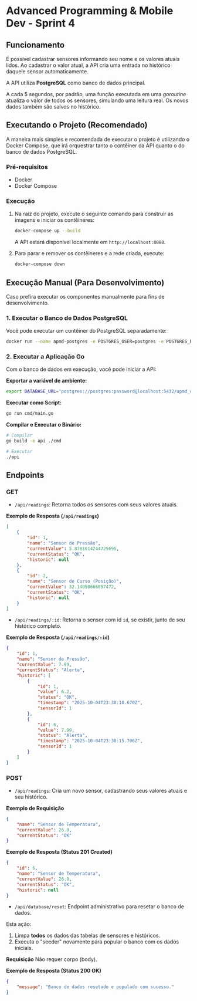 # Advanced Programming & Mobile Dev - Sprint 4

## Funcionamento

É possível cadastrar sensores informando seu nome e os valores atuais lidos.
Ao cadastrar o valor atual, a API cria uma entrada no histórico daquele sensor automaticamente.

A API utiliza **PostgreSQL** como banco de dados principal.

A cada 5 segundos, por padrão, uma função executada em uma _goroutine_
atualiza o valor de todos os sensores, simulando uma leitura real.
Os novos dados também são salvos no histórico.

## Executando o Projeto (Recomendado)

A maneira mais simples e recomendada de executar o projeto é utilizando o
Docker Compose, que irá orquestrar tanto o contêiner da API quanto o
do banco de dados PostgreSQL.

### Pré-requisitos

- Docker
- Docker Compose

### Execução

1. Na raiz do projeto, execute o seguinte comando para construir as imagens
   e iniciar os contêineres:

   ```sh
   docker-compose up --build
   ```

   A API estará disponível localmente em `http://localhost:8080`.

2. Para parar e remover os contêineres e a rede criada, execute:

   ```sh
   docker-compose down
   ```

## Execução Manual (Para Desenvolvimento)

Caso prefira executar os componentes manualmente para fins de desenvolvimento.

### 1. Executar o Banco de Dados PostgreSQL

Você pode executar um contêiner do PostgreSQL separadamente:

```sh
docker run --name apmd-postgres -e POSTGRES_USER=postgres -e POSTGRES_PASSWORD=password -e POSTGRES_DB=apmd_db -p 5432:5432 -d postgres:17.2-alpine
```

### 2. Executar a Aplicação Go

Com o banco de dados em execução, você pode iniciar a API:

**Exportar a variável de ambiente:**

```sh
export DATABASE_URL="postgres://postgres:password@localhost:5432/apmd_db?sslmode=disable"
```

**Executar como Script:**

```sh
go run cmd/main.go
```

**Compilar e Executar o Binário:**

```sh
# Compilar
go build -o api ./cmd

# Executar
./api
```

## Endpoints

### GET

- `/api/readings`: Retorna todos os sensores com seus valores atuais.

**Exemplo de Resposta (`/api/readings`)**

```JSON
[
    {
        "id": 1,
        "name": "Sensor de Pressão",
        "currentValue": 5.8781614244725695,
        "currentStatus": "OK",
        "historic": null
    },
    {
        "id": 2,
        "name": "Sensor de Curso (Posição)",
        "currentValue": 32.14050666057472,
        "currentStatus": "OK",
        "historic": null
    }
]

```

- `/api/readings/:id`: Retorna o sensor com id `id`, se existir,
  junto de seu histórico completo.

**Exemplo de Resposta (`/api/readings/:id`)**

```JSON
{
    "id": 1,
    "name": "Sensor de Pressão",
    "currentValue": 7.99,
    "currentStatus": "Alerta",
    "historic": [
        {
            "id": 1,
            "value": 6.2,
            "status": "OK",
            "timestamp": "2025-10-04T23:30:10.670Z",
            "sensorId": 1
        },
        {
            "id": 6,
            "value": 7.99,
            "status": "Alerta",
            "timestamp": "2025-10-04T23:30:15.706Z",
            "sensorId": 1
        }
    ]
}
```

### POST

- `/api/readings`: Cria um novo sensor, cadastrando seus valores atuais e seu histórico.

**Exemplo de Requisição**

```JSON
{
    "name": "Sensor de Temperatura",
    "currentValue": 26.0,
    "currentStatus": "OK"
}
```

**Exemplo de Resposta (Status 201 Created)**

```JSON
{
    "id": 6,
    "name": "Sensor de Temperatura",
    "currentValue": 26.0,
    "currentStatus": "OK",
    "historic": null
}
```

- `/api/database/reset`: Endpoint administrativo para resetar o banco de dados.

Esta ação:

1. Limpa **todos** os dados das tabelas de sensores e históricos.
2. Executa o "seeder" novamente para popular o banco com os dados iniciais.

**Requisição**
Não requer corpo (body).

**Exemplo de Resposta (Status 200 OK)**

```JSON
{
    "message": "Banco de dados resetado e populado com sucesso."
}
```
